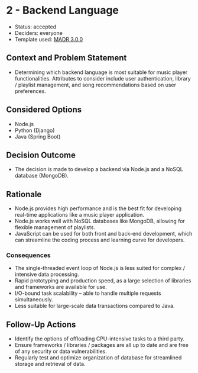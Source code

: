 # 2 - Backend Language

* Status: accepted 
* Deciders: everyone 
* Template used: [MADR 3.0.0](https://adr.github.io/madr/) 


## Context and Problem Statement

* Determining which backend language is most suitable for music player functionalities. Attributes to consider include user authentication, library / playlist management, and song recommendations based on user preferences. 

## Considered Options

* Node.js 
* Python (Django) 
* Java (Spring Boot)  

## Decision Outcome

* The decision is made to develop a backend via Node.js and a NoSQL database (MongoDB).

## Rationale

* Node.js provides high performance and is the best fit for developing real-time applications like a music player application. 
* Node.js works well with NoSQL databases like MongoDB, allowing for flexible management of playlists. 
* JavaScript can be used for both front and back-end development, which can streamline the coding process and learning curve for developers.  

### Consequences 

* The single-threaded event loop of Node.js is less suited for complex / intensive data processing. 
* Rapid prototyping and production speed, as a large selection of libraries and frameworks are available for use. 
* I/O-bound task scalability – able to handle multiple requests simultaneously. 
* Less suitable for large-scale data transactions compared to Java. 

## Follow-Up Actions

* Identify the options of offloading CPU-intensive tasks to a third party. 
* Ensure frameworks / libraries / packages are all up to date and are free of any security or data vulnerabilities. 
* Regularly test and optimize organization of database for streamlined storage and retrieval of data. 